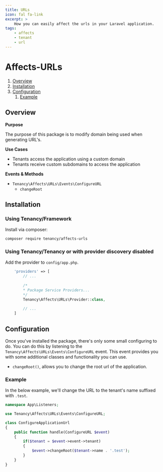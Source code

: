 ```yaml
---
title: URLs
icon: fal fa-link
excerpt: >
    How you can easily affect the urls in your Laravel application.
tags:
    - affects
    - tenant
    - url
---
```


# Affects-URLs

1. [Overview](#overview)
2. [Installation](#installation)
3. [Configuration](#configuration)
    1. [Example](#example)

## Overview

**Purpose**

The purpose of this package is to modify domain being used when generating URL's.

**Use Cases**

- Tenants access the application using a custom domain
- Tenants receive custom subdomains to access the application

**Events & Methods**

- `Tenancy\Affects\URLs\Events\ConfigureURL`
  - `changeRoot`

## Installation

### Using Tenancy/Framework
Install via composer:
```bash
composer require tenancy/affects-urls
```

### Using Tenancy/Tenancy or with provider discovery disabled
Add the provider to `config/app.php`.

```php
    'providers' => [
        // ...
        
        /*
        * Package Service Providers...
        */
        Tenancy\Affects\URLs\Provider::class,
        
        // ...
    ]
```

## Configuration
Once you've installed the package, there's only some small configuring to do. You can do this by listening to the `Tenancy\Affects\URLs\Events\ConfigureURL` event. This event provides you with some additional classes and functionality you can use.
- `changeRoot()`, allows you to change the root url of the application.

### Example
In the below example, we'll change the URL to the tenant's name suffixed with `.test`.
```php
namespace App\Listeners;

use Tenancy\Affects\URLs\Events\ConfigureURL;

class ConfigureApplicationUrl
{
    public function handle(ConfigureURL $event)
    {
        if($tenant = $event->event->tenant)
        {
            $event->changeRoot($tenant->name . '.test');
        }
    }
}
```
